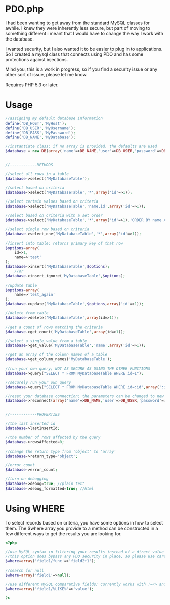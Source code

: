 PDO.php
===
I had been wanting to get away from the standard MySQL classes for awhile. I knew they were inherently less secure, but part of moving to something different i meant that I would have to change the way I work with the database.

I wanted security, but I also wanted it to be easier to plug in to applications. So I created a mysql class that connects using PDO and has some protections against injections.

Mind you, this is a work in progress, so if you find a security issue or any other sort of issue, please let me know.

Requires PHP 5.3 or later.

Usage
===
`````php
//assigning my default database information
define('DB_HOST','MyHost');
define('DB_USER','MyUsername');
define('DB_PASS','MyPassword');
define('DB_NAME','MyDatabase');

//instantiate class; if no array is provided, the defaults are used
$database = new DB(array('name'=>DB_NAME,'user'=>DB_USER,'password'=>DB_PASS,'host'=>DB_HOST));


//------------METHODS

//select all rows in a table
$database->select('MyDatabaseTable');

//select based on criteria
$database->select('MyDatabaseTable','*',array('id'=>1));

//select certain values based on criteria
$database->select('MyDatabaseTable','name,id',array('id'=>1));

//select based on criteria with a set order
$database->select('MyDatabaseTable','*',array('id'=>1),'ORDER BY name ASC');

//select single row based on criteria
$database->select_one('MyDatabaseTable','*',array('id'=>1));

//insert into table; returns primary key of that row
$options=array(
    id=>1,
    name=>'test'
);
$database->insert('MyDatabaseTable',$options);
    //or
$database->insert_ignore('MyDatabaseTable',$options);

//update table
$options=array(
    name=>'test_again'
);
$database->update('MyDatabaseTable',$options,array('id'=>1));

//delete from table
$database->delete('MyDatabaseTable',array(id=>1));

//get a count of rows matching the criteria
$database->get_count('MyDatabaseTable',array(id=>1));

//select a single value from a table
$database->get_value('MyDatabaseTable','name',array('id'=>1));

//get an array of the column names of a table
$database->get_column_names('MyDatabaseTable');

//run your own query; NOT AS SECURE AS USING THE OTHER FUNCTIONS
$database->query("SELECT * FROM MyDatabaseTable WHERE id=1");

//securely run your own query
$database->query("SELECT * FROM MyDatabaseTable WHERE id=:id",array(':id'=>1));

//reset your database connection; the parameters can be changed to new values if desired with a fallback to the defaults
$database->reconnect(array('name'=>DB_NAME,'user'=>DB_USER,'password'=>DB_PASS,'host'=>DB_HOST));


//------------PROPERTIES

//the last inserted id
$database->lastInsertId;

//the number of rows affected by the query
$database->rowsAffected=0;

//change the return type from 'object' to 'array'
$database->return_type='object';

//error count
$database->error_count;

//turn on debugging
$database->debug=true; //plain text
$database->debug_formatted=true; //html
`````

Using WHERE
===
To select records based on criteria, you have some options in how to select them. The $where array you provide to a method can be constructed in a few different ways to get the results you are looking for.

`````php
<?php

//use MySQL syntax in filtering your results instead of a direct value
//this option does bypass any PDO security in place, so please use carefully
$where=array('field1/func'=>'field2+1');

//search for null
$where=array('field1'=>null);

//use different MySQL comparative fields; currently works with !=<> and LIKE
$where=array('field1/%LIKE%'=>'value');

?>
`````
